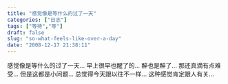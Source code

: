 ```yaml
---
title: "感觉像是等什么的过了一天"
categories: ["日志"]
tags: ["等待","等"]
draft: false
slug: "so-what-feels-like-over-a-day"
date: "2008-12-17 21:38:11"
---
```


感觉像是等什么的过了一天... 
早上很早也醒了的... 
醉也是醉了... 那还真滴有点难受... 
但是这都是小问题... 
总觉得今天跟以往不一样... 
这种感觉肯定跟人有关...

